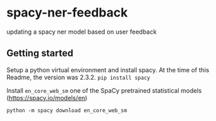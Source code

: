 # spacy-ner-feedback
updating a spacy ner model based on user feedback

## Getting started
Setup a python virtual environment and install spacy.  At the time of this Readme, the version was 2.3.2.
```pip install spacy```  

Install `en_core_web_sm` one of the SpaCy pretrained statistical models (https://spacy.io/models/en)

```python -m spacy download en_core_web_sm```


